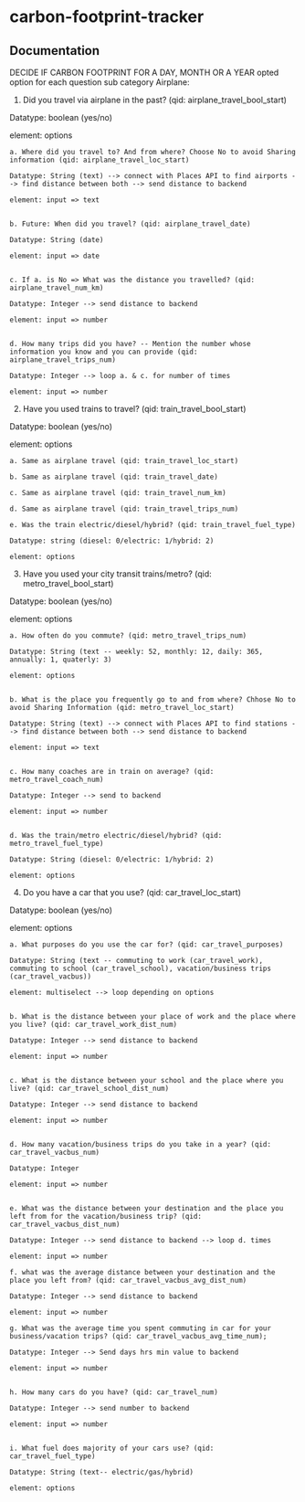 # carbon-footprint-tracker

## Documentation
DECIDE IF CARBON FOOTPRINT FOR A DAY, MONTH OR A YEAR
opted option for each question sub category
Airplane:
1. Did you travel via airplane in the past? (qid: airplane_travel_bool_start)

Datatype: boolean (yes/no)

element: options

	a. Where did you travel to? And from where? Choose No to avoid Sharing information (qid: airplane_travel_loc_start)

	Datatype: String (text) --> connect with Places API to find airports --> find distance between both --> send distance to backend

	element: input => text

	
	b. Future: When did you travel? (qid: airplane_travel_date)

	Datatype: String (date)

	element: input => date

	
	c. If a. is No => What was the distance you travelled? (qid: airplane_travel_num_km)

	Datatype: Integer --> send distance to backend

	element: input => number

	
	d. How many trips did you have? -- Mention the number whose information you know and you can provide (qid: airplane_travel_trips_num)

	Datatype: Integer --> loop a. & c. for number of times

	element: input => number


2. Have you used trains to travel? (qid: train_travel_bool_start)

Datatype: boolean (yes/no)

element: options

	a. Same as airplane travel (qid: train_travel_loc_start)

	b. Same as airplane travel (qid: train_travel_date)

	c. Same as airplane travel (qid: train_travel_num_km)

	d. Same as airplane travel (qid: train_travel_trips_num)

	e. Was the train electric/diesel/hybrid? (qid: train_travel_fuel_type)

	Datatype: string (diesel: 0/electric: 1/hybrid: 2)

	element: options


3. Have you used your city transit trains/metro? (qid: metro_travel_bool_start)

Datatype: boolean (yes/no)

element: options

	a. How often do you commute? (qid: metro_travel_trips_num)

	Datatype: String (text -- weekly: 52, monthly: 12, daily: 365, annually: 1, quaterly: 3) 

	element: options


	b. What is the place you frequently go to and from where? Chhose No to avoid Sharing Information (qid: metro_travel_loc_start)

	Datatype: String (text) --> connect with Places API to find stations --> find distance between both --> send distance to backend

	element: input => text


	c. How many coaches are in train on average? (qid: metro_travel_coach_num)

	Datatype: Integer --> send to backend

	element: input => number


	d. Was the train/metro electric/diesel/hybrid? (qid: metro_travel_fuel_type)

	Datatype: String (diesel: 0/electric: 1/hybrid: 2)

	element: options



4. Do you have a car that you use? (qid: car_travel_loc_start)

Datatype: boolean (yes/no)

element: options

	a. What purposes do you use the car for? (qid: car_travel_purposes)

	Datatype: String (text -- commuting to work (car_travel_work), commuting to school (car_travel_school), vacation/business trips (car_travel_vacbus))

	element: multiselect --> loop depending on options


	b. What is the distance between your place of work and the place where you live? (qid: car_travel_work_dist_num)

	Datatype: Integer --> send distance to backend

	element: input => number


	c. What is the distance between your school and the place where you live? (qid: car_travel_school_dist_num)

	Datatype: Integer --> send distance to backend

	element: input => number


	d. How many vacation/business trips do you take in a year? (qid: car_travel_vacbus_num)

	Datatype: Integer

	element: input => number


	e. What was the distance between your destination and the place you left from for the vacation/business trip? (qid: car_travel_vacbus_dist_num)

	Datatype: Integer --> send distance to backend --> loop d. times

	element: input => number 

	f. what was the average distance between your destination and the place you left from? (qid: car_travel_vacbus_avg_dist_num)

	Datatype: Integer --> send distance to backend

	element: input => number

	g. What was the average time you spent commuting in car for your business/vacation trips? (qid: car_travel_vacbus_avg_time_num);

	Datatype: Integer --> Send days hrs min value to backend

	element: input => number


	h. How many cars do you have? (qid: car_travel_num)

	Datatype: Integer --> send number to backend

	element: input => number


	i. What fuel does majority of your cars use? (qid: car_travel_fuel_type)

	Datatype: String (text-- electric/gas/hybrid)

	element: options


	

	
